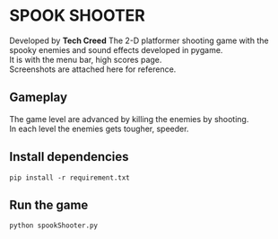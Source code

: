 # SPOOK SHOOTER
Developed by **Tech Creed**
The 2-D platformer shooting game with the spooky enemies and sound effects developed in pygame. </br>
It is with the menu bar, high scores page. </br>
Screenshots are attached here for reference. </br>

## Gameplay
The game level are advanced by killing the enemies by shooting.</br>
In each level the enemies gets tougher, speeder.


## Install dependencies
```
pip install -r requirement.txt
```

## Run the game
```
python spookShooter.py
```

